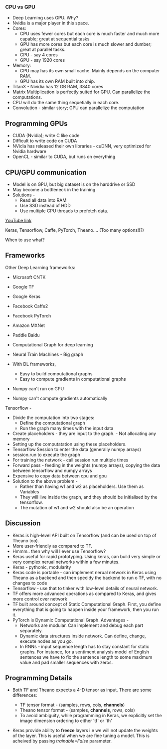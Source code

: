 ### CPU vs GPU
* Deep Learning uses GPU. Why?
* Nvidia is a major player in this space.
* Cores:
    * CPU uses fewer cores but each core is much faster and much more capable; great at sequential tasks
    * GPU has more cores but each core is much slower and dumber; great at parallel tasks.
    * CPU - say 4 cores
    * GPU - say 1920 cores
* Memory:
    * CPU may has its own small cache. Mainly depends on the computer RAM.
    * GPU has its own RAM built into chip.
* TitanX - Nividia has 12 GB RAM, 3840 cores
* Matrix Multiplication is perfectly suited for GPU. Can parallelize the computations.
* CPU will do the same thing sequetially in each core.
* Convolution - similar story; GPU can parallelize the computation

## Programming GPUs
* CUDA (Nvidia); write C like code
* Difficult to write code on CUDA
* NVidia has released their own libraries - cuDNN, very optimized for Nvidia hardware
* OpenCL - similar to CUDA, but runs on everything.

## CPU/GPU communication
* Model is on GPU, but big dataset is on the harddrive or SSD
* May become a bottleneck in the training.
* Solutions -
    * Read all data into RAM
    * Use SSD instead of HDD
    * Use multiple CPU threads to prefetch data.


[YouTube link](https://www.youtube.com/watch?v=6SlgtELqOWc)

Keras, Tensorflow, Caffe, PyTorch, Theano.... (Too many options!!?)

When to use what?

## Frameworks
Other Deep Learning frameworks:
* Microsoft CNTK
* Google TF
* Google Keras
* Facebook Caffe2
* Facebook PyTorch
* Amazon MXNet
* Paddle Baidu

* Computational Graph for deep learning
* Neural Train Machines - Big graph
* With DL frameworks,
    * Easy to build computational graphs
    * Easy to compute gradients in computational graphs
 
 
 * Numpy can't run on GPU
 * Numpy can't compute gradients automatically
 
 Tensorflow -
 * Divide the computation into two stages:
    * Define the computational graph
    * Run the graph many times with the input data
 * Create placeholders - they are input to the graph.  - Not allocating any memory
 * Setting up the computatation using these placeholders.
 * Tensorflow Session to enter the data (generally numpy arrays)
 * session.run to execute the graph
 * For training the network - call session run multiple times
 * Forward pass - feeding in the weights (numpy arrays), copying the data between tensorflow and numpy arrays
 * Expensive to copy data between cpu and gpu
 * Solution to the above problem -
    * Rather than having w1 and w2 as placeholders. Use them as Variables
    * They will live inside the graph, and they should be initialised by the tensorflow.
    * The mutation of w1 and w2 should also be an operation
 

## Discussion
* Keras is high-level API built on Tensorflow (and can be used on top of Theano too).
* More user-friendly as compared to TF.
* Hmmm.. then why will I ever use Tensorflow?
* Keras useful for rapid prototyping. Using keras, can build very simple or very complex nerual networks within a few minutes.
* Keras - pythonic, modularity
* Keras code is portable - can implement nerual network in Keras using Theano as a backend and then specidy the backend to run o TF, with no changes to code
* Tensorflow - use that to tinker with low-level details of neural network.
* TF offers more advanced operations as compared to Keras, and gives more control over network
* TF built around concept of Static Computational Graph. First, you define everything that is going to happen inside your framework, then you run it.
* PyTorch is Dynamic Computational Graph. Advantages -
  - Networks are modular. Can implement and debug each part separately.
  - Dynamic data structures inside network. Can define, change, execute nodes as you go.
  - In RNNs - input sequence length has to stay constant for static graphs. For instance, for a sentiment analysis model of English sentences
  we have to fix the sentence length to some maximum value and pad smaller sequences with zeros.

## Programming Details
* Both TF and Theano expects a 4-D tensor as input. There are some differences:
  - TF tensor format - (samples, rows, cols, **channels**)
  - Theano tensor format - (samples, **channels**, rows, cols)
  - To avoid ambiguity, while programming in Keras, we explicitly set the image dimension ordering to either 'tf' or 'th'
  
* Keras provide ability to **freeze** layers i.e we will not update the weights of the layer. This is useful when we are fine tuning a model. This is acheived by passing *trainable=False* parameter.
